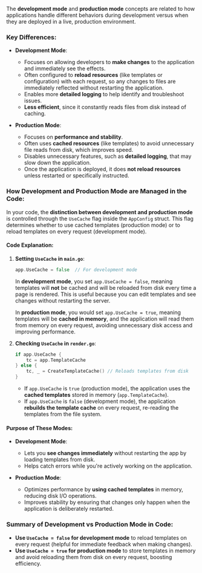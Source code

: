 The **development mode** and **production mode** concepts are related to how applications handle different behaviors during development versus when they are deployed in a live, production environment.

### Key Differences:
- **Development Mode**:
  - Focuses on allowing developers to **make changes** to the application and immediately see the effects.
  - Often configured to **reload resources** (like templates or configuration) with each request, so any changes to files are immediately reflected without restarting the application.
  - Enables more **detailed logging** to help identify and troubleshoot issues.
  - **Less efficient**, since it constantly reads files from disk instead of caching.

- **Production Mode**:
  - Focuses on **performance and stability**.
  - Often uses **cached resources** (like templates) to avoid unnecessary file reads from disk, which improves speed.
  - Disables unnecessary features, such as **detailed logging**, that may slow down the application.
  - Once the application is deployed, it does **not reload resources** unless restarted or specifically instructed.

### How Development and Production Mode are Managed in the Code:
In your code, the **distinction between development and production mode** is controlled through the `UseCache` flag inside the `AppConfig` struct. This flag determines whether to use cached templates (production mode) or to reload templates on every request (development mode).

#### Code Explanation:
1. **Setting `UseCache` in `main.go`**:
   ```go
   app.UseCache = false  // For development mode
   ```

   In **development mode**, you set `app.UseCache = false`, meaning templates will **not** be cached and will be reloaded from disk every time a page is rendered. This is useful because you can edit templates and see changes without restarting the server.

   In **production mode**, you would set `app.UseCache = true`, meaning templates will be **cached in memory**, and the application will read them from memory on every request, avoiding unnecessary disk access and improving performance.

2. **Checking `UseCache` in `render.go`**:
   ```go
   if app.UseCache {
       tc = app.TemplateCache
   } else {
       tc, _ = CreateTemplateCache() // Reloads templates from disk
   }
   ```

   - If `app.UseCache` is `true` (production mode), the application uses the **cached templates** stored in memory (`app.TemplateCache`).
   - If `app.UseCache` is `false` (development mode), the application **rebuilds the template cache** on every request, re-reading the templates from the file system.

#### Purpose of These Modes:
- **Development Mode**:
   - Lets you **see changes immediately** without restarting the app by loading templates from disk.
   - Helps catch errors while you're actively working on the application.
   
- **Production Mode**:
   - Optimizes performance by **using cached templates** in memory, reducing disk I/O operations.
   - Improves stability by ensuring that changes only happen when the application is deliberately restarted.

### Summary of Development vs Production Mode in Code:
- **Use `UseCache = false` for development mode** to reload templates on every request (helpful for immediate feedback when making changes).
- **Use `UseCache = true` for production mode** to store templates in memory and avoid reloading them from disk on every request, boosting efficiency.